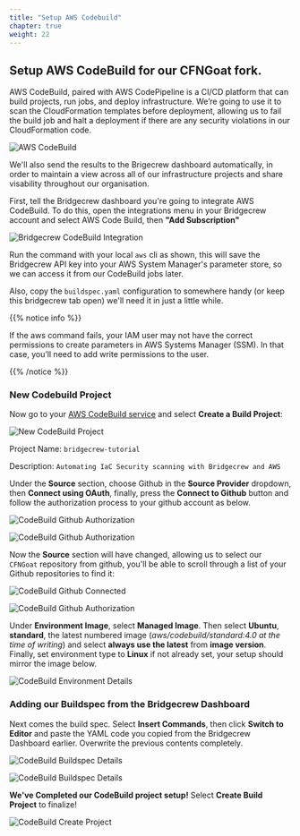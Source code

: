 ```yaml
---
title: "Setup AWS Codebuild"
chapter: true
weight: 22
---
```


## Setup AWS CodeBuild for our CFNGoat fork.
AWS CodeBuild, paired with AWS CodePipeline is a CI/CD platform that can build projects, run jobs, and deploy infrastructure. We’re going to use it to scan the CloudFormation templates before deployment, allowing us to fail the build job and halt a deployment if there are any security violations in our CloudFormation code.

![AWS CodeBuild](./images/aws-codebuild-home.png "AWS CodeBuild")


We'll also send the results to the Brigecrew dashboard automatically, in order to maintain a view across all of our infrastructure projects and share visability throughout our organisation.

First, tell the Bridgecrew dashboard you're going to integrate AWS CodeBuild. To do this, open the integrations menu in your Bridgecrew account and select AWS Code Build, then **"Add Subscription"**

![Bridgecrew CodeBuild Integration](./images/bridgecrew-dash-add-codebuild.png "Bridgecrew CodeBuild Integration")

Run the command with your local `aws` cli as shown, this will save the Bridgecrew API key into your AWS System Manager's parameter store, so we can access it from our CodeBuild jobs later.

Also, copy the `buildspec.yaml` configuration to somewhere handy (or keep this bridgecrew tab open) we'll need it in just a little while.

{{% notice info %}}
<p style='text-align: left;'>
If the aws command fails, your IAM user may not have the correct permissions to create parameters in AWS Systems Manager (SSM). In that case, you’ll need to add write permissions to the user.

</p>
{{% /notice %}}

### New Codebuild Project

Now go to your [AWS CodeBuild service](https://aws.amazon.com/codebuild/) and select **Create a Build Project**:

![New CodeBuild Project](./images/codebuild-create-project-github-1.png "New CodeBuild Project")

Project Name: `bridgecrew-tutorial`

Description: `Automating IaC Security scanning with Bridgecrew and AWS`

Under the **Source** section, choose Github in the **Source Provider** dropdown, then **Connect using OAuth**, finally, press the **Connect to Github** button and follow the authorization process to your github account as below.


![CodeBuild Github Authorization](./images/codebuild-create-project-github-3.png "Codebuild Github Authorization")

![CodeBuild Github Authorization](./images/codebuild-create-project-github-4.png "Codebuild Github Authorization")

Now the **Source** section will have changed, allowing us to select our `CFNGoat` repository from github, you'll be able to scroll through a list of your Github repositories to find it:

![CodeBuild Github Connected](./images/codebuild-create-project-github-5.png "CodeBuild Github Connected")

![CodeBuild Github Authorization](./images/codebuild-create-project-github-6.png "CodeBuild Select Github Repository")

Under **Environment Image**, select **Managed Image**. Then select **Ubuntu**, **standard**, the latest numbered image (*aws/codebuild/standard:4.0 at the time of writing*) and select **always use the latest** from **image version**. Finally, set environment type to **Linux** if not already set, your setup should mirror the image below.

![CodeBuild Environment Details](./images/codebuild-create-project-github-11.png "CodeBuild Environment Details")

### Adding our Buildspec from the Bridgecrew Dashboard

Next comes the build spec. Select **Insert Commands**, then click **Switch to Editor** and paste the YAML code you copied from the Bridgecrew Dashboard earlier. Overwrite the previous contents completely.


![CodeBuild Buildspec Details](./images/codebuild-create-project-github-8.png "CodeBuild Buildspec Details")


![CodeBuild Buildspec Details](./images/codebuild-create-project-github-9.png "CodeBuild Buildspec Details")

**We've Completed our CodeBuild project setup!** Select **Create Build Project** to finalize!

![CodeBuild Create Project ](./images/codebuild-create-project-github-10.png "CodeBuild Create Project ")